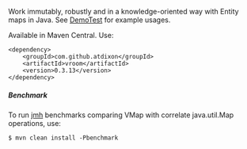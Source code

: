 Work immutably, robustly and in a knowledge-oriented way with Entity maps in Java.
See [DemoTest](https://github.com/atdixon/vroom/blob/master/quality/src/test/java/test/vroom/DemoTest.java)
for example usages.

Available in Maven Central. Use:

    <dependency>
        <groupId>com.github.atdixon</groupId>
        <artifactId>vroom</artifactId>
        <version>0.3.13</version>
    </dependency>

##### Benchmark
    
To run [jmh](http://openjdk.java.net/projects/code-tools/jmh/) benchmarks comparing VMap 
with correlate java.util.Map operations, use:

    $ mvn clean install -Pbenchmark

